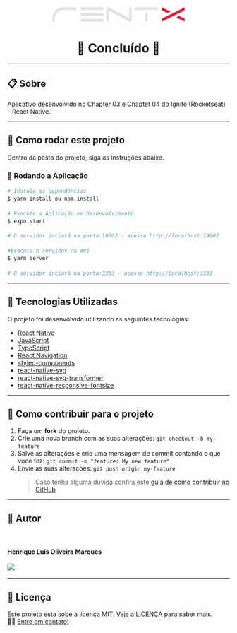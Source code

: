 <p align="center"> 
  <img src="./src/assets/logo.svg" width="300" />
</p>

<h1 align="center">
🚀 Concluído 🚀
</h1>

---

## 📋 Sobre

Aplicativo desenvolvido no Chapter 03 e Chaptet 04 do Ignite (Rocketseat) - React Native.

---

## 📂 Como rodar este projeto

Dentro da pasta do projeto, siga as instruções abaixo.

### 🎲 Rodando a Aplicação

```bash
# Instale as dependências
$ yarn install ou npm install

# Execute a Aplicação em Desenvolvimento
$ expo start

# O servidor inciará na porta:19002 - acesse http://localhost:19002

#Execute o servidor da API
$ yarn server

# O servidor inciará na porta:3333 - acesse http://localhost:3333
```

---

## 🚀 Tecnologias Utilizadas

O projeto foi desenvolvido utilizando as seguintes tecnologias:

- [React Native](https://reactnative.dev)
- [JavaScript](https://developer.mozilla.org/pt-BR/docs/Web/JavaScript)
- [TypeScript](https://www.typescriptlang.org)
- [React Navigation](https://reactnavigation.org)
- [styled-components](https://styled-components.com)
- [react-native-svg](https://github.com/react-native-svg/react-native-svg)
- [react-native-svg-transformer](https://github.com/kristerkari/react-native-svg-transformer)
- [react-native-responsive-fontsize](https://www.npmjs.com/package/react-native-responsive-fontsize)

---

## 💪 Como contribuir para o projeto

1. Faça um **fork** do projeto.
2. Crie uma nova branch com as suas alterações: `git checkout -b my-feature`
3. Salve as alterações e crie uma mensagem de commit contando o que você fez: `git commit -m "feature: My new feature"`
4. Envie as suas alterações: `git push origin my-feature`
   > Caso tenha alguma dúvida confira este [guia de como contribuir no GitHub](https://github.com/firstcontributions/first-contributions)

---

## 🧑 Autor

<img style="border-radius: 50%;" src="https://github.com/HMDarkFir3.png" width="150px;" alt=""/>
 <h4>Henrique Luís Oliveira Marques</h4>

<p align="left">
  <a href="https://www.linkedin.com/in/henrique-luís-oliveira-marques-3406361a7/" target="_blank"><img src="https://img.shields.io/badge/LinkedIn-0077B5?style=for-the-badge&logo=linkedin&logoColor=white"></a>
<p>

---

## 📝 Licença

Este projeto esta sobe a licença MIT. Veja a [LICENÇA](./LICENSE) para saber mais.
<br>
👋🏽 [Entre em contato!](https://www.linkedin.com/in/henrique-luís-oliveira-marques-3406361a7/)
